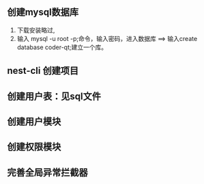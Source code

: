 ## 创建mysql数据库
1. 下载安装略过,
2. 输入 mysql -u root -p;命令，输入密码，进入数据库 ==> 输入create database coder-qt;建立一个库。

## nest-cli 创建项目

## 创建用户表：见sql文件

## 创建用户模块

## 创建权限模块

## 完善全局异常拦截器